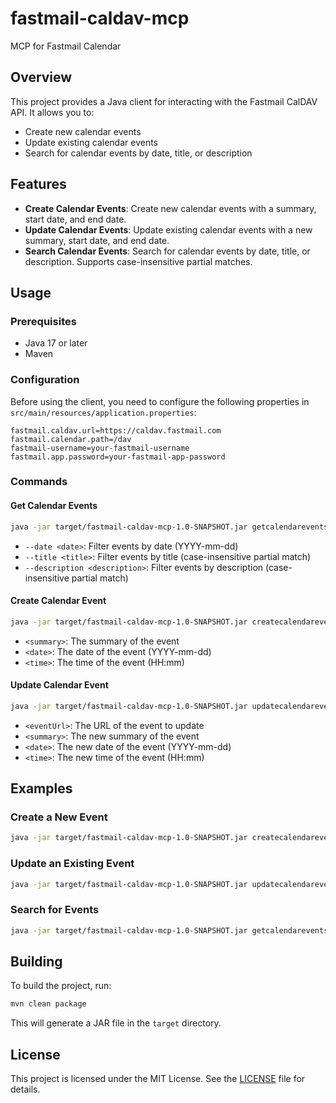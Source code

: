 # fastmail-caldav-mcp

MCP for Fastmail Calendar

## Overview

This project provides a Java client for interacting with the Fastmail CalDAV API. It allows you to:

- Create new calendar events
- Update existing calendar events
- Search for calendar events by date, title, or description

## Features

- **Create Calendar Events**: Create new calendar events with a summary, start date, and end date.
- **Update Calendar Events**: Update existing calendar events with a new summary, start date, and end date.
- **Search Calendar Events**: Search for calendar events by date, title, or description. Supports case-insensitive partial matches.

## Usage

### Prerequisites

- Java 17 or later
- Maven

### Configuration

Before using the client, you need to configure the following properties in `src/main/resources/application.properties`:

```
fastmail.caldav.url=https://caldav.fastmail.com
fastmail.calendar.path=/dav
fastmail-username=your-fastmail-username
fastmail.app.password=your-fastmail-app-password
```

### Commands

#### Get Calendar Events

```sh
java -jar target/fastmail-caldav-mcp-1.0-SNAPSHOT.jar getcalendarevents [--date <date>] [--title <title>] [--description <description>]
```

- `--date <date>`: Filter events by date (YYYY-mm-dd)
- `--title <title>`: Filter events by title (case-insensitive partial match)
- `--description <description>`: Filter events by description (case-insensitive partial match)

#### Create Calendar Event

```sh
java -jar target/fastmail-caldav-mcp-1.0-SNAPSHOT.jar createcalendarevent "<summary>" "<date>" "<time>"
```

- `<summary>`: The summary of the event
- `<date>`: The date of the event (YYYY-mm-dd)
- `<time>`: The time of the event (HH:mm)

#### Update Calendar Event

```sh
java -jar target/fastmail-caldav-mcp-1.0-SNAPSHOT.jar updatecalendarevent "<eventUrl>" "<summary>" "<date>" "<time>"
```

- `<eventUrl>`: The URL of the event to update
- `<summary>`: The new summary of the event
- `<date>`: The new date of the event (YYYY-mm-dd)
- `<time>`: The new time of the event (HH:mm)

## Examples

### Create a New Event

```sh
java -jar target/fastmail-caldav-mcp-1.0-SNAPSHOT.jar createcalendarevent "Team Meeting" "2025-06-02" "09:00"
```

### Update an Existing Event

```sh
java -jar target/fastmail-caldav-mcp-1.0-SNAPSHOT.jar updatecalendarevent "https://example.com/calendar/event1.ics" "Updated Meeting" "2025-06-02" "09:30"
```

### Search for Events

```sh
java -jar target/fastmail-caldav-mcp-1.0-SNAPSHOT.jar getcalendarevents --title "meeting" --description "project"
```

## Building

To build the project, run:

```sh
mvn clean package
```

This will generate a JAR file in the `target` directory.

## License

This project is licensed under the MIT License. See the [LICENSE](LICENSE) file for details.
